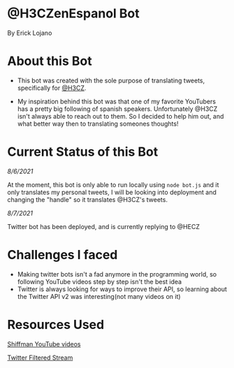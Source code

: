 # @H3CZenEspanol Bot
By Erick Lojano

# About this Bot
* This bot was created with the sole purpose of translating tweets, specifically for [@H3CZ](http://twitter.com/h3cz). 

* My inspiration behind this bot was that one of my favorite YouTubers has a pretty big following of spanish speakers. Unfortunately @H3CZ isn't always able to reach out
to them. So I decided to help him out, and what better way then to translating someones thoughts!

# Current Status of this Bot
*8/6/2021*

At the moment, this bot is only able to run locally using ```node bot.js``` and it only translates my personal tweets, I will be looking into deployment and changing the
"handle" so it translates @H3CZ's tweets.

*8/7/2021*

Twitter bot has been deployed, and is currently replying to @HECZ

# Challenges I faced
* Making twitter bots isn't a fad anymore in the programming world, so following YouTube videos step by step isn't the best idea
* Twitter is always looking for ways to improve their API, so learning about the Twitter API v2 was interesting(not many videos on it)

# Resources Used
[Shiffman YouTube videos](https://www.youtube.com/channel/UCvjgXvBlbQiydffZU7m1_aw)

[Twitter Filtered Stream](https://github.com/twitterdev/Twitter-API-v2-sample-code/blob/main/Filtered-Stream/filtered_stream.js)

